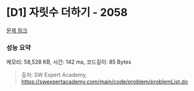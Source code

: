# [D1] 자릿수 더하기 - 2058 

[문제 링크](https://swexpertacademy.com/main/code/problem/problemDetail.do?contestProbId=AV5QPRjqA10DFAUq) 

### 성능 요약

메모리: 58,528 KB, 시간: 142 ms, 코드길이: 85 Bytes



> 출처: SW Expert Academy, https://swexpertacademy.com/main/code/problem/problemList.do